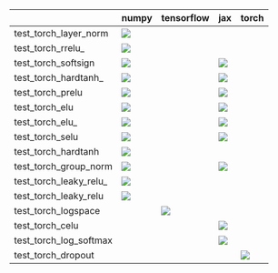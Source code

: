 |                        | numpy                                                                                                                                                                              | tensorflow                                                                                                                                                             | jax                                                                                                                                                                                    | torch                                                                                                                                                              |
|:-----------------------|:-----------------------------------------------------------------------------------------------------------------------------------------------------------------------------------|:-----------------------------------------------------------------------------------------------------------------------------------------------------------------------|:---------------------------------------------------------------------------------------------------------------------------------------------------------------------------------------|:-------------------------------------------------------------------------------------------------------------------------------------------------------------------|
| test_torch_layer_norm  | <a href="https://github.com/unifyai/ivy/actions/runs/3607646325" rel="noopener noreferrer" target="_blank"><img src=https://img.shields.io/badge/-failure-red></a>                 |                                                                                                                                                                        |                                                                                                                                                                                        |                                                                                                                                                                    |
| test_torch_rrelu_      | <a href="https://github.com/unifyai/ivy/actions/runs/3602396621" rel="noopener noreferrer" target="_blank"><img src=https://img.shields.io/badge/-failure-red></a>                 |                                                                                                                                                                        |                                                                                                                                                                                        |                                                                                                                                                                    |
| test_torch_softsign    | <a href="https://github.com/unifyai/ivy/actions/runs/3602396621" rel="noopener noreferrer" target="_blank"><img src=https://img.shields.io/badge/-success-success></a>             |                                                                                                                                                                        | <a href="https://github.com/unifyai/ivy/actions/runs/3602396621" rel="noopener noreferrer" target="_blank"><img src=https://img.shields.io/badge/-success-success></a>                 |                                                                                                                                                                    |
| test_torch_hardtanh_   | <a href="https://github.com/unifyai/ivy/actions/runs/3602396621" rel="noopener noreferrer" target="_blank"><img src=https://img.shields.io/badge/-success-success></a>             |                                                                                                                                                                        | <a href="https://github.com/unifyai/ivy/actions/runs/3602396621" rel="noopener noreferrer" target="_blank"><img src=https://img.shields.io/badge/-failure-red></a>                     |                                                                                                                                                                    |
| test_torch_prelu       | <a href="https://github.com/unifyai/ivy/actions/runs/3602396621" rel="noopener noreferrer" target="_blank"><img src=https://img.shields.io/badge/-success-success></a>             |                                                                                                                                                                        | <a href="https://github.com/unifyai/ivy/actions/runs/3602396621" rel="noopener noreferrer" target="_blank"><img src=https://img.shields.io/badge/-success-success></a>                 |                                                                                                                                                                    |
| test_torch_elu         | <a href="https://github.com/unifyai/ivy/actions/runs/3602396621" rel="noopener noreferrer" target="_blank"><img src=https://img.shields.io/badge/-success-success></a>             |                                                                                                                                                                        | <a href="https://github.com/unifyai/ivy/actions/runs/3602396621" rel="noopener noreferrer" target="_blank"><img src=https://img.shields.io/badge/-failure-red></a>                     |                                                                                                                                                                    |
| test_torch_elu_        | <a href="https://github.com/unifyai/ivy/actions/runs/3602396621" rel="noopener noreferrer" target="_blank"><img src=https://img.shields.io/badge/-failure-red></a>                 |                                                                                                                                                                        | <a href="https://github.com/unifyai/ivy/actions/runs/3602396621" rel="noopener noreferrer" target="_blank"><img src=https://img.shields.io/badge/-failure-red></a>                     |                                                                                                                                                                    |
| test_torch_selu        | <a href="https://github.com/unifyai/ivy/actions/runs/3602396621" rel="noopener noreferrer" target="_blank"><img src=https://img.shields.io/badge/-failure-red></a>                 |                                                                                                                                                                        | <a href="https://github.com/unifyai/ivy/actions/runs/3602396621" rel="noopener noreferrer" target="_blank"><img src=https://img.shields.io/badge/-failure-red></a>                     |                                                                                                                                                                    |
| test_torch_hardtanh    | <a href="https://github.com/unifyai/ivy/actions/runs/3602396621" rel="noopener noreferrer" target="_blank"><img src=https://img.shields.io/badge/-failure-red></a>                 |                                                                                                                                                                        |                                                                                                                                                                                        |                                                                                                                                                                    |
| test_torch_group_norm  | <a href="https://github.com/unifyai/ivy/actions/runs/3602947825" rel="noopener noreferrer" target="_blank"><img src=https://img.shields.io/badge/-failure-red></a>                 |                                                                                                                                                                        | <a href="https://github.com/unifyai/ivy/actions/runs/3607646325" rel="noopener noreferrer" target="_blank"><img src=https://img.shields.io/badge/-failure-red></a>                     |                                                                                                                                                                    |
| test_torch_leaky_relu_ | <a href="https://github.com/unifyai/ivy/actions/runs/3620694756/jobs/6103264163" rel="noopener noreferrer" target="_blank"><img src=https://img.shields.io/badge/-failure-red></a> |                                                                                                                                                                        |                                                                                                                                                                                        |                                                                                                                                                                    |
| test_torch_leaky_relu  | <a href="https://github.com/unifyai/ivy/actions/runs/3620694756/jobs/6103259671" rel="noopener noreferrer" target="_blank"><img src=https://img.shields.io/badge/-failure-red></a> |                                                                                                                                                                        |                                                                                                                                                                                        |                                                                                                                                                                    |
| test_torch_logspace    |                                                                                                                                                                                    | <a href="https://github.com/unifyai/ivy/actions/runs/3603759307" rel="noopener noreferrer" target="_blank"><img src=https://img.shields.io/badge/-success-success></a> |                                                                                                                                                                                        |                                                                                                                                                                    |
| test_torch_celu        |                                                                                                                                                                                    |                                                                                                                                                                        | <a href="https://github.com/unifyai/ivy/actions/runs/3602396621" rel="noopener noreferrer" target="_blank"><img src=https://img.shields.io/badge/-failure-red></a>                     |                                                                                                                                                                    |
| test_torch_log_softmax |                                                                                                                                                                                    |                                                                                                                                                                        | <a href="https://github.com/unifyai/ivy/actions/runs/3620694756/jobs/6103251283" rel="noopener noreferrer" target="_blank"><img src=https://img.shields.io/badge/-success-success></a> |                                                                                                                                                                    |
| test_torch_dropout     |                                                                                                                                                                                    |                                                                                                                                                                        |                                                                                                                                                                                        | <a href="https://github.com/unifyai/ivy/actions/runs/3594922544" rel="noopener noreferrer" target="_blank"><img src=https://img.shields.io/badge/-failure-red></a> |